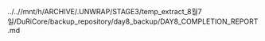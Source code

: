 ../..//mnt/h/ARCHIVE/.UNWRAP/STAGE3/temp_extract_8월7일/DuRiCore/backup_repository/day8_backup/DAY8_COMPLETION_REPORT.md